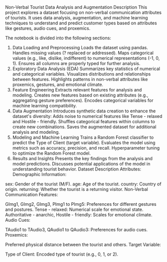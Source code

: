 Non-Verbal Tourist Data Analysis and Augmentation
Description
This project explores a dataset focusing on non-verbal communication attributes of tourists. It uses data analysis, augmentation, and machine learning techniques to understand and predict customer types based on attributes like gestures, audio cues, and proxemics.

The notebook is divided into the following sections:

1. Data Loading and Preprocessing
Loads the dataset using pandas.
Handles missing values (? replaced or addressed).
Maps categorical values (e.g., like, dislike, indifferent) to numerical representations (-1, 0, 1).
Ensures all columns are properly typed for further analysis.
2. Exploratory Data Analysis (EDA)
Summarizes key statistics of numerical and categorical variables.
Visualizes distributions and relationships between features.
Highlights patterns in non-verbal attributes like proxemics, gestures, and emotional climate.
3. Feature Engineering
Extracts relevant features for analysis and modeling.
Creates new features based on existing attributes (e.g., aggregating gesture preferences).
Encodes categorical variables for machine learning compatibility.
4. Data Augmentation
Introduces synthetic data creation to enhance the dataset's diversity:
Adds noise to numerical features like Tense - relaxed and Hostile - friendly.
Shuffles categorical features within columns to create new combinations.
Saves the augmented dataset for additional analysis and modeling.
5. Modeling and Machine Learning
Trains a Random Forest classifier to predict the Type of Client (target variable).
Evaluates the model using metrics such as accuracy, precision, and recall.
Hyperparameter tuning to optimize the Random Forest model.
6. Results and Insights
Presents the key findings from the analysis and model predictions.
Discusses potential applications of the model in understanding tourist behavior.
Dataset Description
Attributes:
Demographic Information:

sex: Gender of the tourist (M/F).
age: Age of the tourist.
country: Country of origin.
returning: Whether the tourist is a returning visitor.
Non-Verbal Communication Features:

GImg1, GImg2, GImg3, PImg1 to PImg5: Preferences for different gestures and postures.
Tense - relaxed: Numerical scale for emotional state.
Authoritative - anarchic, Hostile - friendly: Scales for emotional climate.
Audio Cues:

TAudio1 to TAudio3, QAudio1 to QAudio3: Preferences for audio cues.
Proxemics:

Preferred physical distance between the tourist and others.
Target Variable:

Type of Client: Encoded type of tourist (e.g., 0, 1, or 2).

